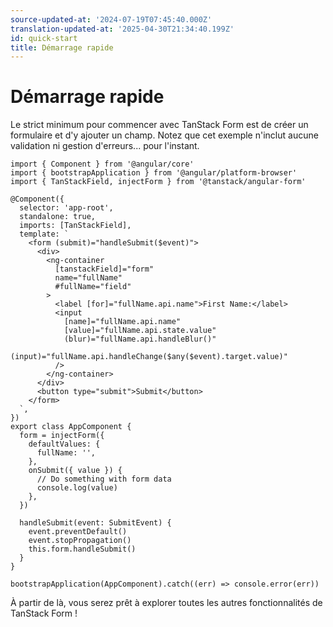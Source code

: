 ```yaml
---
source-updated-at: '2024-07-19T07:45:40.000Z'
translation-updated-at: '2025-04-30T21:34:40.199Z'
id: quick-start
title: Démarrage rapide
---
```


# Démarrage rapide

Le strict minimum pour commencer avec TanStack Form est de créer un formulaire et d'y ajouter un champ. Notez que cet exemple n'inclut aucune validation ni gestion d'erreurs... pour l'instant.

```angular-ts
import { Component } from '@angular/core'
import { bootstrapApplication } from '@angular/platform-browser'
import { TanStackField, injectForm } from '@tanstack/angular-form'

@Component({
  selector: 'app-root',
  standalone: true,
  imports: [TanStackField],
  template: `
    <form (submit)="handleSubmit($event)">
      <div>
        <ng-container
          [tanstackField]="form"
          name="fullName"
          #fullName="field"
        >
          <label [for]="fullName.api.name">First Name:</label>
          <input
            [name]="fullName.api.name"
            [value]="fullName.api.state.value"
            (blur)="fullName.api.handleBlur()"
            (input)="fullName.api.handleChange($any($event).target.value)"
          />
        </ng-container>
      </div>
      <button type="submit">Submit</button>
    </form>
  `,
})
export class AppComponent {
  form = injectForm({
    defaultValues: {
      fullName: '',
    },
    onSubmit({ value }) {
      // Do something with form data
      console.log(value)
    },
  })

  handleSubmit(event: SubmitEvent) {
    event.preventDefault()
    event.stopPropagation()
    this.form.handleSubmit()
  }
}

bootstrapApplication(AppComponent).catch((err) => console.error(err))
```

À partir de là, vous serez prêt à explorer toutes les autres fonctionnalités de TanStack Form !
